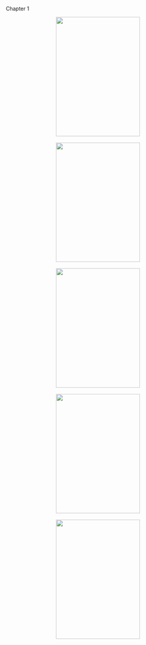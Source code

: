 <p>&nbsp;Chapter 1</p><div class="separator" style="clear: both; text-align: center;"><a href="https://blogger.googleusercontent.com/img/b/R29vZ2xl/AVvXsEjJDWtwfE4f1yo-Uvlbw1_e7E5GlMifdfP2bgw8G44l4-poozlcUPgMzY_COeTfRfvMN0jsR76DWNud4ccWvo3A3zJTpxaAwy24zlH42GcgG2uN0-1KhoP-QwBaXUNvPtLEM4EGO1cvNNPfwt7wWlikR50vm-lnicG3iGoZc2TCFhOgcqxaXrxmekIQIA/s2339/Untitled_09192022_104422-1.png" imageanchor="1" style="margin-left: 1em; margin-right: 1em;"><img border="0" data-original-height="2339" data-original-width="1653" height="320" src="https://blogger.googleusercontent.com/img/b/R29vZ2xl/AVvXsEjJDWtwfE4f1yo-Uvlbw1_e7E5GlMifdfP2bgw8G44l4-poozlcUPgMzY_COeTfRfvMN0jsR76DWNud4ccWvo3A3zJTpxaAwy24zlH42GcgG2uN0-1KhoP-QwBaXUNvPtLEM4EGO1cvNNPfwt7wWlikR50vm-lnicG3iGoZc2TCFhOgcqxaXrxmekIQIA/s320/Untitled_09192022_104422-1.png" width="226" /></a></div><br /><div class="separator" style="clear: both; text-align: center;"><a href="https://blogger.googleusercontent.com/img/b/R29vZ2xl/AVvXsEjBtm-3Za3Aueyh89hPyLyk2jExRGaIgX2G9aCO05zhAb38gtOIkX3fybztDgjrSvepJlO9WJIkPDSYl6Duu87fzZcVHBi-RIxzKn8I3t_3CFb0y_XQUPjgXsI9VjNulr8AAWaTZPl9s9jcRhG6g-91ZRCzRZnPGcvzBuP7EWDjlfLuOwOfCGz6dxQCdw/s2339/Untitled_09192022_104422-2.png" imageanchor="1" style="margin-left: 1em; margin-right: 1em;"><img border="0" data-original-height="2339" data-original-width="1653" height="320" src="https://blogger.googleusercontent.com/img/b/R29vZ2xl/AVvXsEjBtm-3Za3Aueyh89hPyLyk2jExRGaIgX2G9aCO05zhAb38gtOIkX3fybztDgjrSvepJlO9WJIkPDSYl6Duu87fzZcVHBi-RIxzKn8I3t_3CFb0y_XQUPjgXsI9VjNulr8AAWaTZPl9s9jcRhG6g-91ZRCzRZnPGcvzBuP7EWDjlfLuOwOfCGz6dxQCdw/s320/Untitled_09192022_104422-2.png" width="226" /></a></div><br /><div class="separator" style="clear: both; text-align: center;"><a href="https://blogger.googleusercontent.com/img/b/R29vZ2xl/AVvXsEgknbIkvBJADw26sdIdo0pJrSKQcqfDnVI_k4Ax5gpTsgLFBu9yV9K0zcrxzLhqoXtXnijaSk2gIekLMHBNv4-gAqPpH50vsBXCbQpQmgRm7xKcGMPXlEbxHKLuL5jTkbGg7ekG_JKqEIYW7XdU-BrGGmK_bOmvSELOQggeX21IcoTSt1_yGlAj1_Dv1g/s2339/Untitled_09192022_104422-3.png" imageanchor="1" style="margin-left: 1em; margin-right: 1em;"><img border="0" data-original-height="2339" data-original-width="1653" height="320" src="https://blogger.googleusercontent.com/img/b/R29vZ2xl/AVvXsEgknbIkvBJADw26sdIdo0pJrSKQcqfDnVI_k4Ax5gpTsgLFBu9yV9K0zcrxzLhqoXtXnijaSk2gIekLMHBNv4-gAqPpH50vsBXCbQpQmgRm7xKcGMPXlEbxHKLuL5jTkbGg7ekG_JKqEIYW7XdU-BrGGmK_bOmvSELOQggeX21IcoTSt1_yGlAj1_Dv1g/s320/Untitled_09192022_104422-3.png" width="226" /></a></div><br /><div class="separator" style="clear: both; text-align: center;"><a href="https://blogger.googleusercontent.com/img/b/R29vZ2xl/AVvXsEj0p0l5GlS6ZpnCFQNA89Qu5kidO4C1TzL7qa_F-_tv-MkZUxidjdt_HQ_COKGu4uXZfp40THosSFQzqeHp8yFKiRyyec2zKu6kHixNmydeWkPxuw8eDnbFAgvAG1t6Bk_EJELXlZTTU3RK6ynwYoAASdhfwSJew-kBeDndsERSqN2gIejvNACrPwJIWw/s2339/Untitled_09192022_104422-4.png" imageanchor="1" style="margin-left: 1em; margin-right: 1em;"><img border="0" data-original-height="2339" data-original-width="1653" height="320" src="https://blogger.googleusercontent.com/img/b/R29vZ2xl/AVvXsEj0p0l5GlS6ZpnCFQNA89Qu5kidO4C1TzL7qa_F-_tv-MkZUxidjdt_HQ_COKGu4uXZfp40THosSFQzqeHp8yFKiRyyec2zKu6kHixNmydeWkPxuw8eDnbFAgvAG1t6Bk_EJELXlZTTU3RK6ynwYoAASdhfwSJew-kBeDndsERSqN2gIejvNACrPwJIWw/s320/Untitled_09192022_104422-4.png" width="226" /></a></div><br /><div class="separator" style="clear: both; text-align: center;"><a href="https://blogger.googleusercontent.com/img/b/R29vZ2xl/AVvXsEiZE4gWvLzhzmodghHjmggCVRCss1G_zJKBwaPFy6j6qXB29j0Ku4ii5Qpl46rQwSeFkytnivzZ2bHFBoR-SMFyxaHxS6plB7XyKenZ457fUG_mjr1yzkWElK2D398bX_CZxvKI4d0MMN0RCu1NNzDJLwxLF540aSqrSHrYqEBJoVW_SmYZNmeLtA3I3g/s2339/Untitled_09192022_104422-5.png" imageanchor="1" style="margin-left: 1em; margin-right: 1em;"><img border="0" data-original-height="2339" data-original-width="1653" height="320" src="https://blogger.googleusercontent.com/img/b/R29vZ2xl/AVvXsEiZE4gWvLzhzmodghHjmggCVRCss1G_zJKBwaPFy6j6qXB29j0Ku4ii5Qpl46rQwSeFkytnivzZ2bHFBoR-SMFyxaHxS6plB7XyKenZ457fUG_mjr1yzkWElK2D398bX_CZxvKI4d0MMN0RCu1NNzDJLwxLF540aSqrSHrYqEBJoVW_SmYZNmeLtA3I3g/s320/Untitled_09192022_104422-5.png" width="226" /></a></div><br /><p><br /></p>
